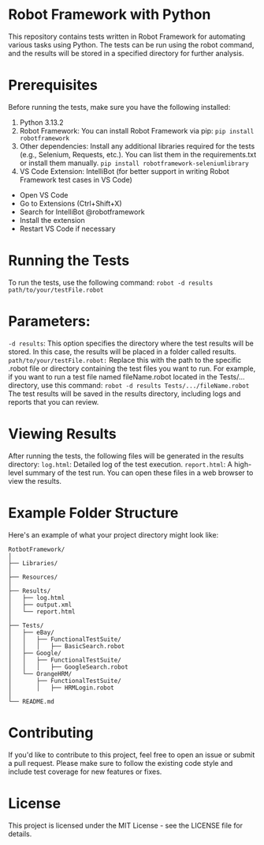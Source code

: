 # Robot Framework with Python

This repository contains tests written in Robot Framework for automating various tasks using Python. The tests can be run using the robot command, and the results will be stored in a specified directory for further analysis.

# Prerequisites
Before running the tests, make sure you have the following installed:
1. Python 3.13.2
2. Robot Framework: You can install Robot Framework via pip:
```pip install robotframework```
3. Other dependencies: Install any additional libraries required for the tests (e.g., Selenium, Requests, etc.). You can list them in the requirements.txt or install them manually.
```pip install robotframework-seleniumlibrary```
4. VS Code Extension: IntelliBot (for better support in writing Robot Framework test cases in VS Code)
  - Open VS Code
  - Go to Extensions (Ctrl+Shift+X)
  - Search for IntelliBot @robotframework
  - Install the extension
  - Restart VS Code if necessary

# Running the Tests
To run the tests, use the following command:
```robot -d results path/to/your/testFile.robot```

# Parameters:
```-d results```: This option specifies the directory where the test results will be stored. In this case, the results will be placed in a folder called results.
```path/to/your/testFile.robot:``` Replace this with the path to the specific .robot file or directory containing the test files you want to run.
For example, if you want to run a test file named fileName.robot located in the Tests/... directory, use this command:
```robot -d results Tests/.../fileName.robot```
The test results will be saved in the results directory, including logs and reports that you can review.

# Viewing Results
After running the tests, the following files will be generated in the results directory:
```log.html```: Detailed log of the test execution.
```report.html```: A high-level summary of the test run.
You can open these files in a web browser to view the results.

# Example Folder Structure
Here's an example of what your project directory might look like:

```
RotbotFramework/
│
├── Libraries/                            
│
├── Resources/                            
│
├── Results/                              
│   ├── log.html                          
│   ├── output.xml                        
│   └── report.html                       
│
├── Tests/                                
│   ├── eBay/                             
│   │   ├── FunctionalTestSuite/          
│   │   │   ├── BasicSearch.robot        
│   ├── Google/                           
│   │   ├── FunctionalTestSuite/          
│   │   │   ├── GoogleSearch.robot      
│   └── OrangeHRM/                        
│       ├── FunctionalTestSuite/          
│       │   ├── HRMLogin.robot           
│
└── README.md                             
```

# Contributing
If you'd like to contribute to this project, feel free to open an issue or submit a pull request. Please make sure to follow the existing code style and include test coverage for new features or fixes.

# License
This project is licensed under the MIT License - see the LICENSE file for details.

